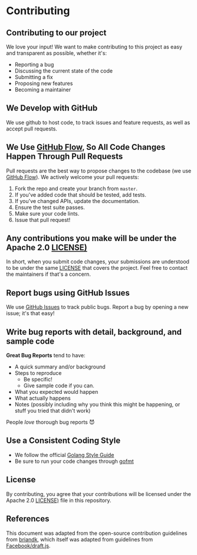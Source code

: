 Contributing
====

## Contributing to our project

We love your input! We want to make contributing to this project as easy and transparent as possible, whether it's:

- Reporting a bug
- Discussing the current state of the code
- Submitting a fix
- Proposing new features
- Becoming a maintainer

## We Develop with GitHub

We use github to host code, to track issues and feature requests, as well as accept pull requests.

## We Use [GitHub Flow](https://guides.github.com/introduction/flow/index.html), So All Code Changes Happen Through Pull Requests

Pull requests are the best way to propose changes to the codebase (we use [GitHub Flow](https://guides.github.com/introduction/flow/index.html)). We actively welcome your pull requests:

1. Fork the repo and create your branch from `master`.
2. If you've added code that should be tested, add tests.
3. If you've changed APIs, update the documentation.
4. Ensure the test suite passes.
5. Make sure your code lints.
6. Issue that pull request!

## Any contributions you make will be under the Apache 2.0 [LICENSE)](https://github.com/cisco-sso/drone-spark/blob/master/LICENSE)

In short, when you submit code changes, your submissions are understood to be under the same [LICENSE](https://choosealicense.com/licenses/apache-2.0/) that covers the project. Feel free to contact the maintainers if that's a concern.

## Report bugs using GitHub Issues

We use [GitHub Issues](https://github.com/cisco-sso/drone-spark/issues) to track public bugs. Report a bug by opening a new issue; it's that easy!

## Write bug reports with detail, background, and sample code

**Great Bug Reports** tend to have:

- A quick summary and/or background
- Steps to reproduce
  - Be specific!
  - Give sample code if you can.
- What you expected would happen
- What actually happens
- Notes (possibly including why you think this might be happening, or stuff you tried that didn't work)

People *love* thorough bug reports :smiling_imp:

## Use a Consistent Coding Style

* We follow the official [Golang Style Guide](https://github.com/golang/go/wiki/Style)
* Be sure to run your code changes through [gofmt](https://golang.org/cmd/gofmt/)

## License

By contributing, you agree that your contributions will be licensed under the Apache 2.0 [LICENSE)](https://github.com/cisco-sso/drone-spark/blob/master/LICENSE) file in this repository.

## References

This document was adapted from the open-source contribution guidelines from [briandk](https://gist.github.com/briandk/3d2e8b3ec8daf5a27a62), which itself was adapted from guidelines from [Facebook/draft.js](https://github.com/facebook/draft-js/blob/a9316a723f9e918afde44dea68b5f9f39b7d9b00/CONTRIBUTING.md).

